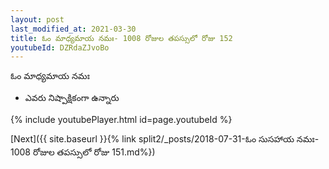 ```yaml
---
layout: post
last_modified_at: 2021-03-30
title: ఓం మాధ్యమాయ నమః- 1008 రోజుల తపస్సులో రోజు 152
youtubeId: DZRdaZJvoBo
---
```

 
 
 ఓం మాధ్యమాయ నమః  
 
 -  ఎవరు నిష్పాక్షికంగా ఉన్నారు 
 
  
 
  
 
 
 
 
 
 


{% include youtubePlayer.html id=page.youtubeId %}
 
[Next]({{ site.baseurl }}{% link  split2/_posts/2018-07-31-ఓం సుసహాయ నమః- 1008 రోజుల తపస్సులో రోజు 151.md%})
 
